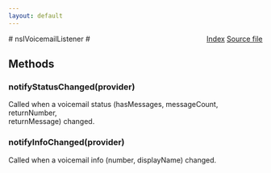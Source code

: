 ```yaml
---
layout: default
---
```

<div class='links' style='float:right'><a href="../index.html">Index</a>
<a href="http://dxr.mozilla.org/mozilla-central/source/dom/voicemail/nsIVoicemailService.idl">Source file</a>
</div>
# nsIVoicemailListener #

## Methods ##

### notifyStatusChanged(provider) ###
  
Called when a voicemail status (hasMessages, messageCount, returnNumber,  
returnMessage) changed.  
  

### notifyInfoChanged(provider) ###
  
Called when a voicemail info (number, displayName) changed.  
  

